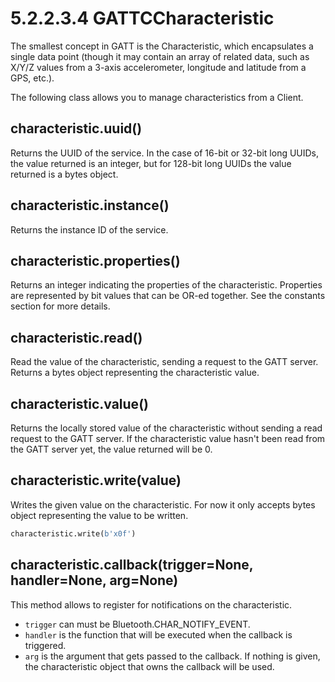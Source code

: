 # 5.2.2.3.4 GATTCCharacteristic

The smallest concept in GATT is the Characteristic, which encapsulates a single data point \(though it may contain an array of related data, such as X/Y/Z values from a 3-axis accelerometer, longitude and latitude from a GPS, etc.\).

The following class allows you to manage characteristics from a Client.

## characteristic.uuid\(\)

Returns the UUID of the service. In the case of 16-bit or 32-bit long UUIDs, the value returned is an integer, but for 128-bit long UUIDs the value returned is a bytes object.

## characteristic.instance\(\)

Returns the instance ID of the service.

## characteristic.properties\(\)

Returns an integer indicating the properties of the characteristic. Properties are represented by bit values that can be OR-ed together. See the constants section for more details.

## characteristic.read\(\)

Read the value of the characteristic, sending a request to the GATT server. Returns a bytes object representing the characteristic value.

## characteristic.value\(\)

Returns the locally stored value of the characteristic without sending a read request to the GATT server. If the characteristic value hasn't been read from the GATT server yet, the value returned will be 0.

## characteristic.write\(value\)

Writes the given value on the characteristic. For now it only accepts bytes object representing the value to be written.

```python
characteristic.write(b'x0f')
```

## characteristic.callback\(trigger=None, handler=None, arg=None\)

This method allows to register for notifications on the characteristic.

* `trigger` can must be Bluetooth.CHAR\_NOTIFY\_EVENT.
* `handler` is the function that will be executed when the callback is triggered.
* `arg` is the argument that gets passed to the callback. If nothing is given, the characteristic object that owns the callback will be used.

